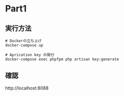 # Part1

## 実行方法

```
# Dockerの立ち上げ
docker-compose up

# Aprication key の発行
docker-compose exec phpfpm php artisan key:generate
```

## 確認

http://localhost:8088
